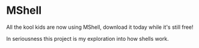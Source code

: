 # MShell

All the kool kids are now using MShell, download it today while it's still free!

In seriousness this project is my exploration into how shells work.